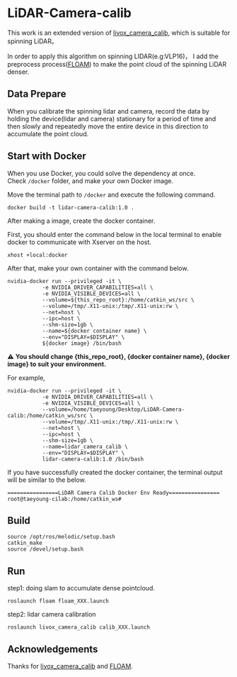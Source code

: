 # LiDAR-Camera-calib  

This work is an extended version of [livox_camera_calib](https://github.com/hku-mars/livox_camera_calib.git), which is suitable for spinning LiDAR。

In order to apply this algorithm on spinning LIDAR(e.g:VLP16)， I add the preprocess process([FLOAM](https://github.com/wh200720041/floam.git)) to make the point cloud of the spinning LiDAR denser.

## Data Prepare

When you calibrate the spinning lidar and camera, record the data by holding the device(lidar and camera) stationary for a period of time and then slowly and repeatedly move the entire device in this direction to accumulate the point cloud.

## Start with Docker  

When you use Docker, you could solve the dependency at once.  
Check `/docker` folder, and make your own Docker image.  

Move the terminal path to `/docker` and execute the following command.  

```
docker build -t lidar-camera-calib:1.0 .
```  

After making a image, create the docker container.  

First, you should enter the command below in the local terminal to enable docker to communicate with Xserver on the host.  

```
xhost +local:docker
```

After that, make your own container with the command below.  

```
nvidia-docker run --privileged -it \
           -e NVIDIA_DRIVER_CAPABILITIES=all \
           -e NVIDIA_VISIBLE_DEVICES=all \
           --volume=${this_repo_root}:/home/catkin_ws/src \
           --volume=/tmp/.X11-unix:/tmp/.X11-unix:rw \
           --net=host \
           --ipc=host \
           --shm-size=1gb \
           --name=${docker container name} \
           --env="DISPLAY=$DISPLAY" \
           ${docker image} /bin/bash
```   

⚠️ **You should change {this_repo_root}, {docker container name}, {docker image} to suit your environment.**  

For example,  
```
nvidia-docker run --privileged -it \
           -e NVIDIA_DRIVER_CAPABILITIES=all \
           -e NVIDIA_VISIBLE_DEVICES=all \
           --volume=/home/taeyoung/Desktop/LiDAR-Camera-calib:/home/catkin_ws/src \
           --volume=/tmp/.X11-unix:/tmp/.X11-unix:rw \
           --net=host \
           --ipc=host \
           --shm-size=1gb \
           --name=lidar_camera_calib \
           --env="DISPLAY=$DISPLAY" \
           lidar-camera-calib:1.0 /bin/bash
```

If you have successfully created the docker container, the terminal output will be similar to the below.  

```
================LiDAR Camera Calib Docker Env Ready================
root@taeyoung-cilab:/home/catkin_ws#
```  



## Build
```
source /opt/ros/melodic/setup.bash
catkin_make
source /devel/setup.bash
```

## Run
step1: doing slam to accumulate dense pointcloud. 
```
roslaunch floam floam_XXX.launch
```

step2: lidar camera calibration
```
roslaunch livox_camera_calib calib_XXX.launch
```
## Acknowledgements
Thanks for [livox_camera_calib](https://github.com/hku-mars/livox_camera_calib.git) and [FLOAM](https://github.com/wh200720041/floam.git).